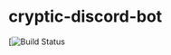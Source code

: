 # cryptic-discord-bot

[![Build Status](https://github.com/github/opensource.guide/workflows/GitHub%20Actions%20CI/badge.svg)
